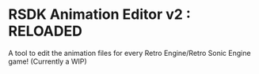# RSDK Animation Editor v2 : RELOADED
A tool to edit the animation files for every Retro Engine/Retro Sonic Engine game!
(Currently a WIP)
